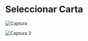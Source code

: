 # Seleccionar Carta 



![Captura](https://user-images.githubusercontent.com/89874279/160221096-daca3b75-0abf-445e-9f59-77da8c2bd71b.PNG)


![Captura 2](https://user-images.githubusercontent.com/89874279/160221098-ea92388d-bdcb-40e2-adbb-29e2e77cb0d1.PNG)
